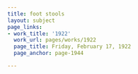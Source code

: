 ```yaml
---
title: foot stools
layout: subject
page_links:
- work_title: '1922'
  work_url: pages/works/1922
  page_title: Friday, February 17, 1922
  page_anchor: page-1944

---
```

